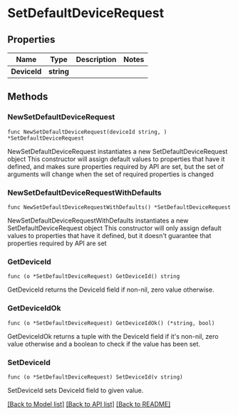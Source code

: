 # SetDefaultDeviceRequest

## Properties

Name | Type | Description | Notes
------------ | ------------- | ------------- | -------------
**DeviceId** | **string** |  | 

## Methods

### NewSetDefaultDeviceRequest

`func NewSetDefaultDeviceRequest(deviceId string, ) *SetDefaultDeviceRequest`

NewSetDefaultDeviceRequest instantiates a new SetDefaultDeviceRequest object
This constructor will assign default values to properties that have it defined,
and makes sure properties required by API are set, but the set of arguments
will change when the set of required properties is changed

### NewSetDefaultDeviceRequestWithDefaults

`func NewSetDefaultDeviceRequestWithDefaults() *SetDefaultDeviceRequest`

NewSetDefaultDeviceRequestWithDefaults instantiates a new SetDefaultDeviceRequest object
This constructor will only assign default values to properties that have it defined,
but it doesn't guarantee that properties required by API are set

### GetDeviceId

`func (o *SetDefaultDeviceRequest) GetDeviceId() string`

GetDeviceId returns the DeviceId field if non-nil, zero value otherwise.

### GetDeviceIdOk

`func (o *SetDefaultDeviceRequest) GetDeviceIdOk() (*string, bool)`

GetDeviceIdOk returns a tuple with the DeviceId field if it's non-nil, zero value otherwise
and a boolean to check if the value has been set.

### SetDeviceId

`func (o *SetDefaultDeviceRequest) SetDeviceId(v string)`

SetDeviceId sets DeviceId field to given value.



[[Back to Model list]](../README.md#documentation-for-models) [[Back to API list]](../README.md#documentation-for-api-endpoints) [[Back to README]](../README.md)


